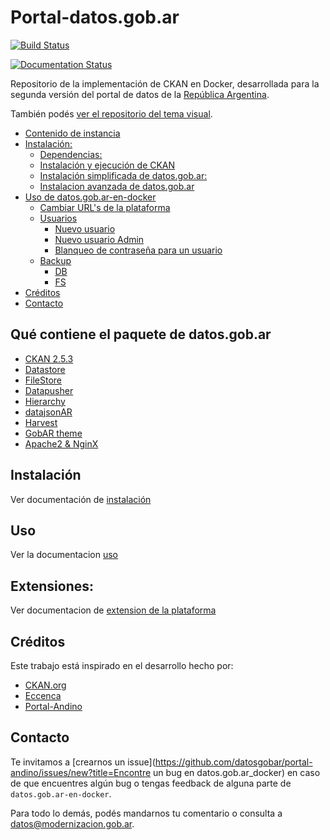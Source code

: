 # Portal-datos.gob.ar

[![Build Status](https://travis-ci.org/datosgobar/portal_datos.gob.ar.svg?branch=master)](https://travis-ci.org/datosgobar/portal_datos.gob.ar)

[![Documentation Status](https://readthedocs.org/projects/portal-datosgobar/badge/?version=latest)](http://portal-datosgobar.readthedocs.io/es/latest/?badge=latest)

Repositorio de la implementación de CKAN en Docker, desarrollada para la segunda versión del portal de datos de la [República Argentina](http://datos.gob.ar).

También podés [ver el repositorio del tema visual](https://github.com/datosgobar/datos.gob.ar).


- [Contenido de instancia](#contenido-de-instancia)
- [Instalación:](#instalacion)
	- [Dependencias:](#dependencias)
	- [Instalación y ejecución de CKAN](#instalacion-y-ejecucion-de-ckan)
	- [Instalación simplificada de datos.gob.ar:](#instalacion-simplificada-de-datosgobar)
	- [Instalacion avanzada de datos.gob.ar](#instalacion-avanzada-de-datosgobar)
- [Uso de datos.gob.ar-en-docker](#uso)
	- [Cambiar URL's de la plataforma](#cambiar-urls-de-la-plataforma)
	- [Usuarios](#usuarios)
		- [Nuevo usuario](#nuevo-usuario)
		- [Nuevo usuario Admin](#nuevo-usuario-admin)
		- [Blanqueo de contraseña para un usuario](#blanqueo-de-contraseña-para-un-usuario)
	- [Backup](#backup)
		- [DB](#db)
		- [FS](#fs)
- [Créditos](#créditos)
- [Contacto](#contacto)


## Qué contiene el paquete de datos.gob.ar

- [CKAN 2.5.3](http://docs.ckan.org/en/ckan-2.5.3/)
- [Datastore](http://docs.ckan.org/en/latest/maintaining/datastore.html)
- [FileStore](http://docs.ckan.org/en/latest/maintaining/filestore.html)
- [Datapusher](https://github.com/ckan/datapusher)
- [Hierarchy](https://github.com/datagovuk/ckanext-hierarchy)
- [datajsonAR](https://github.com/datosgobar/ckanext-datajsonAR)
- [Harvest](https://github.com/ckan/ckanext-harvest)
- [GobAR theme](https://github.com/datosgobar/datos.gob.ar)
- [Apache2 & NginX](http://docs.ckan.org/en/ckan-2.5.2/maintaining/installing/deployment.html#install-apache-modwsgi-modrpaf)

## Instalación

Ver documentación de [instalación](http://portal-datosgobar.readthedocs.io/es/latest/setup/install/)

## Uso

Ver la documentacion [uso](http://portal-datosgobar.readthedocs.io/es/latest/setup/usage/)

## Extensiones:

Ver documentacion de [extension de la plataforma](http://portal-datosgobar.readthedocs.io/es/latest/setup/extension/)

## Créditos

Este trabajo está inspirado en el desarrollo hecho por:

- [CKAN.org](https://github.com/ckan/ckan/)
- [Eccenca](https://github.com/eccenca/ckan-docker)
- [Portal-Andino](https://github.com/datosgobar/portal-andino)

## Contacto

Te invitamos a [crearnos un issue](https://github.com/datosgobar/portal-andino/issues/new?title=Encontre un bug en datos.gob.ar_docker) en caso de que encuentres algún bug o tengas feedback de alguna parte de `datos.gob.ar-en-docker`.

Para todo lo demás, podés mandarnos tu comentario o consulta a [datos@modernizacion.gob.ar](mailto:datos@modernizacion.gob.ar).
